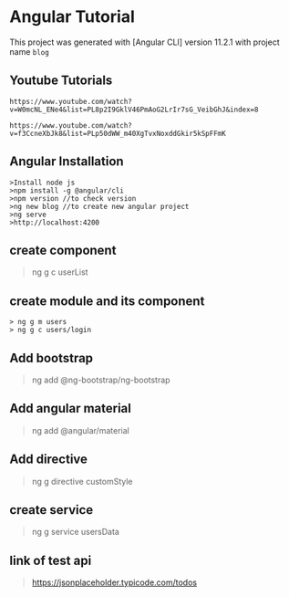 # Angular Tutorial

This project was generated with [Angular CLI] version 11.2.1 with project name `blog`


## Youtube Tutorials

`https://www.youtube.com/watch?v=W0mcNL_ENe4&list=PL8p2I9GklV46PmAoG2LrIr7sG_VeibGhJ&index=8`

`https://www.youtube.com/watch?v=f3CcneXbJk8&list=PLp50dWW_m40XgTvxNoxddGkir5kSpFFmK`

## Angular Installation

    >Install node js 
    >npm install -g @angular/cli 
    >npm version //to check version 
    >ng new blog //to create new angular project 
    >ng serve 
    >http://localhost:4200



## create component
> ng g c userList

## create module and its component
    > ng g m users
    > ng g c users/login

## Add bootstrap
> ng add @ng-bootstrap/ng-bootstrap

## Add angular material
> ng add @angular/material

## Add directive
> ng g directive customStyle

## create service
> ng g service usersData

## link of test api
> https://jsonplaceholder.typicode.com/todos





